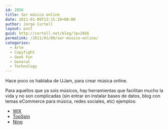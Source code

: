 ```yaml
---
id: 2856
title: Ser músico online
date: 2011-01-09T13:15:18+00:00
author: Jorge Cortell
layout: post
guid: http://cortell.net/blog/?p=2856
permalink: /2011/01/09/ser-musico-online/
categories:
  - Arte
  - Copyfight
  - Geek Fun
  - General
  - Technology
---
```

Hace poco os hablaba de UJam, para crear música online.

Para aquellos que ya sois músicos, hay herramientas que facilitan mucho la vida y no son complicadas (sin entrar en instalar bases de datos, blog con temas eCommerce para música, redes sociales, etc) ejemplos:

  * <a title="http://www.musicbuilder.net/download.php" href="http://www.musicbuilder.net/download.php" target="_blank">WIX</a>
  * <a title="http://www.topspinmedia.com/for-artists/" href="http://www.topspinmedia.com/for-artists/" target="_blank">TopSpin</a>
  * <a title="http://www.ning.com/" href="http://www.ning.com/" target="_blank">Ning</a>